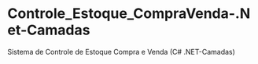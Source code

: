 # Controle_Estoque_CompraVenda-.Net-Camadas
Sistema de Controle de Estoque Compra e Venda (C# .NET-Camadas)
